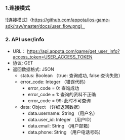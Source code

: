 ### 1.连接模式
![连接模式]（https://github.com/appota/ios-game-sdk/raw/master/docs/user_flow.png）
### 2. API user/info
* URL： https://api.appota.com/game/get_user_info?access_token=USER_ACCESS_TOKEN
* 协议: GET
* 返回数据格式: JSON
    * status: Boolean （true: 查询成功, false:查询失败）
    * error_code: Integer （错误代码）
        * error_code = 0: 查询成功
        * error_code = 1: 查询的资料不正确
        * error_code = 99: 此时不可查询
    * data: Object （详细返回数据）
        * data.username: String （用户名）
        * data.user_id: Integer （用户ID）
        * data.email: String （用户邮箱）
        * data.phone: String （用户电话号码）
